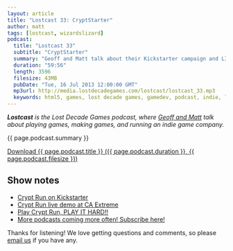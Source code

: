 ```yaml
---
layout: article
title: "Lostcast 33: CryptStarter"
author: matt
tags: [lostcast, wizardslizard]
podcast:
  title: "Lostcast 33"
  subtitle: "CryptStarter"
  summary: "Geoff and Matt talk about their Kickstarter campaign and LIVE DEMO for Crypt Run!"
  duration: "59:56"
  length: 3596
  filesize: 43MB
  pubDate: "Tue, 16 Jul 2013 12:00:00 GMT"
  mp3url: http://media.lostdecadegames.com/lostcast/lostcast_33.mp3
  keywords: html5, games, lost decade games, gamedev, podcast, indie, lostcast
---
```

_**Lostcast** is the Lost Decade Games podcast, where [Geoff and Matt](/about/) talk about playing games, making games, and running an indie game company._

{{ page.podcast.summary }}

<a class="download-podcast" href="{{ page.podcast.mp3url }}">
	Download {{ page.podcast.title }} ({{ page.podcast.duration }}, {{ page.podcast.filesize }})
</a>

## Show notes

* [Crypt Run on Kickstarter](http://www.kickstarter.com/projects/richtaur/crypt-run-death-is-just-the-beginning)
* [Crypt Run live demo at CA Extreme](http://www.lostdecadegames.com/play-crypt-run-at-ca-extreme)
* [Play Crypt Run, PLAY IT HARD!!](http://cryptrun.lostdecadegames.com/)
* [More podcasts coming more often! Subscribe here!](http://www.lostdecadegames.com/lostcast.xml)

Thanks for listening! We love getting questions and comments, so please [email us](mailto:hello@lostdecadegames.com) if you have any.
